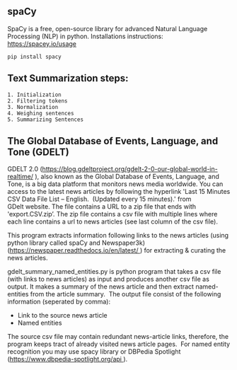 ## spaCy
SpaCy is a free, open-source library for advanced Natural Language Processing (NLP) in python.
Installations instructions: https://spacey.io/usage

<code>pip install spacy</code>

## Text Summarization steps:  
	1. Initialization                          
	2. Filtering tokens 
	3. Normalization                            
	4. Weighing sentences      
	5. Summarizing Sentences


## The Global Database of Events, Language, and Tone (GDELT)

GDELT 2.0 (https://blog.gdeltproject.org/gdelt-2-0-our-global-world-in-realtime/ ), also known as the Global Database of Events, Language, and Tone, 
is a big data platform that monitors news media worldwide. 
You can access to the latest news articles by following the hyperlink 'Last 15 Minutes CSV Data File List – English.  (Updated every 15 minutes).' 
from GDelt website. 
The file contains a URL to a zip file that ends with 'export.CSV.zip’. 
The zip file contains a csv file with multiple lines where each line contains a url to news articles (see last column of the csv file). 

This program extracts information following links to the news articles (using python library called spaCy and  Newspaper3k) (https://newspaper.readthedocs.io/en/latest/ ) for extracting & curating the news articles. 

gdelt_summary_named_entities.py is python program that takes a csv file (with links to news articles) as input and produces another csv file as output. 
It makes a summary of the news article and then extract named-entities from the article summary. 
The output file consist of the following information (seperated by comma): 

- Link to the source news article 
- Named entities
  
The source csv file may contain redundant news-article links, therefore, the program keeps tract of already visited news article pages. 
For named entity recognition you may use spacy library or DBPedia Spotlight (https://www.dbpedia-spotlight.org/api ).

